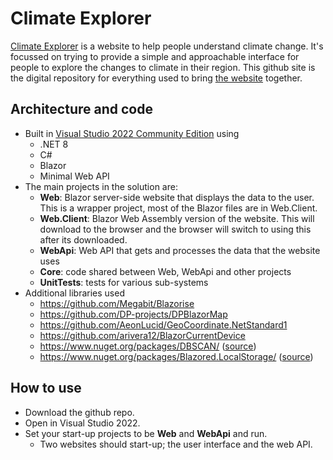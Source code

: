 # Climate Explorer

[Climate Explorer](https://climateexplorer.net/) is a website to help people understand climate change. It's focussed on trying to provide a simple and approachable interface for people to explore the changes to climate in their region. This github site is the digital repository for everything used to bring [the website](https://climateexplorer.net/) together.

## Architecture and code
- Built in [Visual Studio 2022 Community Edition](https://visualstudio.microsoft.com/vs/community/) using
  - .NET 8
  - C#
  - Blazor
  - Minimal Web API
- The main projects in the solution are:
  - **Web**: Blazor server-side website that displays the data to the user. This is a wrapper project, most of the Blazor files are in Web.Client.
  - **Web.Client**: Blazor Web Assembly version of the website. This will download to the browser and the browser will switch to using this after its downloaded.
  - **WebApi**: Web API that gets and processes the data that the website uses
  - **Core**: code shared between Web, WebApi and other projects
  - **UnitTests**: tests for various sub-systems
- Additional libraries used
  - https://github.com/Megabit/Blazorise
  - https://github.com/DP-projects/DPBlazorMap
  - https://github.com/AeonLucid/GeoCoordinate.NetStandard1
  - https://github.com/arivera12/BlazorCurrentDevice
  - https://www.nuget.org/packages/DBSCAN/ ([source](https://github.com/viceroypenguin/Dbscan))
  - https://www.nuget.org/packages/Blazored.LocalStorage/ ([source](https://github.com/Blazored/LocalStorage))

## How to use

- Download the github repo. 
- Open in Visual Studio 2022. 
- Set your start-up projects to be **Web** and **WebApi** and run.
  - Two websites should start-up; the user interface and the web API.
